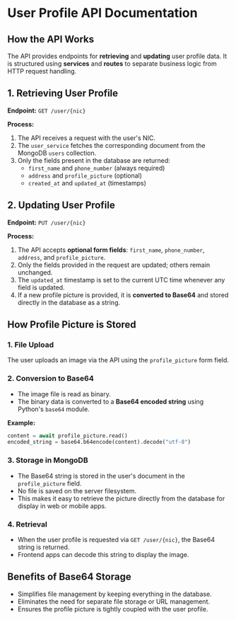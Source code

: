 # User Profile API Documentation

## How the API Works

The API provides endpoints for **retrieving** and **updating** user profile data. It is structured using **services** and **routes** to separate business logic from HTTP request handling.

## 1. Retrieving User Profile

**Endpoint:** `GET /user/{nic}`

**Process:**
1. The API receives a request with the user's NIC.
2. The `user_service` fetches the corresponding document from the MongoDB `users` collection.
3. Only the fields present in the database are returned:
   - `first_name` and `phone_number` (always required)
   - `address` and `profile_picture` (optional)
   - `created_at` and `updated_at` (timestamps)

## 2. Updating User Profile

**Endpoint:** `PUT /user/{nic}`

**Process:**
1. The API accepts **optional form fields**: `first_name`, `phone_number`, `address`, and `profile_picture`.
2. Only the fields provided in the request are updated; others remain unchanged.
3. The `updated_at` timestamp is set to the current UTC time whenever any field is updated.
4. If a new profile picture is provided, it is **converted to Base64** and stored directly in the database as a string.

## How Profile Picture is Stored

### 1. File Upload
The user uploads an image via the API using the `profile_picture` form field.

### 2. Conversion to Base64
- The image file is read as binary.
- The binary data is converted to a **Base64 encoded string** using Python's `base64` module.

**Example:**
```python
content = await profile_picture.read()
encoded_string = base64.b64encode(content).decode("utf-8")
```

### 3. Storage in MongoDB
- The Base64 string is stored in the user's document in the `profile_picture` field.
- No file is saved on the server filesystem.
- This makes it easy to retrieve the picture directly from the database for display in web or mobile apps.

### 4. Retrieval
- When the user profile is requested via `GET /user/{nic}`, the Base64 string is returned.
- Frontend apps can decode this string to display the image.

## Benefits of Base64 Storage

- Simplifies file management by keeping everything in the database.
- Eliminates the need for separate file storage or URL management.
- Ensures the profile picture is tightly coupled with the user profile.